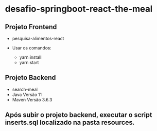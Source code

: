 # desafio-springboot-react-the-meal

## Projeto Frontend
- pesquisa-alimentos-react

- Usar os comandos:
  - yarn install
  - yarn start

## Projeto Backend
- search-meal
- Java Versão 11
- Maven Versão 3.6.3


## Após subir o projeto backend, executar o script inserts.sql localizado na pasta resources.
